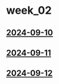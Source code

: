 # week_02 <!-- markmap: foldAll -->
## [2024-09-10](2024-09-10/2024-09-10.html)
## [2024-09-11](2024-09-11/2024-09-11.html)
## [2024-09-12](2024-09-12/2024-09-12.html)
